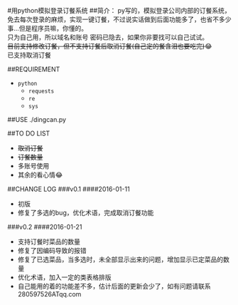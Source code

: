#用python模拟登录订餐系统
##简介：
py写的，模拟登录公司内部的订餐系统，免去每次登录的麻烦，实现一键订餐，不过说实话做到后面功能多了，也省不多少事...但是程序员嘛，你懂的。  
只为自己用，所以域名和账号 密码已隐去，如果你非要找可以自己试试。  
~~目前支持修改订餐，但不支持订餐后取消订餐(自己定的餐含泪也要吃完)~~:joy:  
已支持取消订餐

##REQUIREMENT
* `python`
    * `requests`
    * `re`
    * `sys`

##USE
./dingcan.py

##TO DO LIST
* ~~取消订餐~~
* ~~订餐数量~~
* 多账号使用
* 其余的看心情:joy:

##CHANGE LOG
###v0.1
####2016-01-11
* 初版
* 修复了多选的bug，优化术语，完成取消订餐功能  

###v0.2
####2016-01-21
* 支持订餐时菜品的数量
* 修复了因编码导致的报错
* 修复了已选菜品，当多选时，未全部显示出来的问题，增加显示已定菜品的数量
* 优化术语，加入一定的类表格排版
* 自己能用的着的功能差不多，估计后面的更新会少了，如有问题请联系280597526ATqq.com